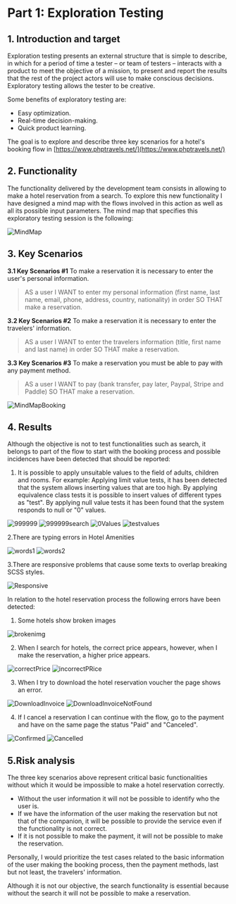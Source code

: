 ﻿

# Part 1: Exploration Testing

## 1. Introduction and target

Exploration testing presents an external structure that is simple to describe, in which for a period of time a tester – or team of testers – interacts with a product to meet the objective of a mission, to present and report the results that the rest of the project actors will use to make conscious decisions. Exploratory testing allows the tester to be creative.

Some benefits of exploratory testing are:
- Easy optimization.
- Real-time decision-making.
- Quick product learning.

The goal is to explore and describe three key scenarios for a hotel's booking flow in [https://www.phptravels.net/](https://www.phptravels.net/)

## 2. Functionality

The functionality delivered by the development team consists in allowing to make a hotel reservation from a search. To explore this new functionality I have designed a mind map with the flows involved in this action as well as all its possible input parameters. 
The mind map that specifies this exploratory testing session is the following:

![MindMap](https://github.com/jsilvalu/QAutomation/blob/main/Resources/PHPTRAVELS.png?raw=true)


## 3. Key Scenarios

**3.1 Key Scenarios #1**
To make a reservation it is necessary to enter the user's personal information.

> AS a user I WANT to enter my personal information (first name, last
> name, email, phone, address, country, nationality) in order SO THAT make a
> reservation.

**3.2 Key Scenarios #2**
To make a reservation it is necessary to enter the travelers' information.

> AS a user I WANT to enter the travelers information (title, first name
> and last name) in order SO THAT make a reservation.

**3.3 Key Scenarios #3**
To make a reservation you must be able to pay with any payment method.

> AS a user I WANT to pay (bank transfer, pay later, Paypal, Stripe and
> Paddle) SO THAT make a reservation.

![MindMapBooking](https://github.com/jsilvalu/QAutomation/blob/main/Resources/PHPTRAVELSBooking.png?raw=true)


## 4. Results

Although the objective is not to test functionalities such as search, it belongs to part of the flow to start with the booking process and possible incidences have been detected that should be reported:

1. It is possible to apply unsuitable values to the field of adults, children and rooms.
For example: Applying limit value tests, it has been detected that the system allows inserting values that are too high. By applying equivalence class tests it is possible to insert values of different types as "test". By applying null value tests it has been found that the system responds to null or "0" values.

![999999](https://github.com/jsilvalu/QAutomation/blob/main/Resources/Imagen1.png?raw=true)
![999999search](https://github.com/jsilvalu/QAutomation/blob/main/Resources/Imagen2.png?raw=true)
![0Values](https://github.com/jsilvalu/QAutomation/blob/main/Resources/Imagen3.png?raw=true)
![testvalues](https://github.com/jsilvalu/QAutomation/blob/main/Resources/Imagen4.png?raw=true)

2.There are typing errors in Hotel Amenities

![words1](https://github.com/jsilvalu/QAutomation/blob/main/Resources/Imagen12.png?raw=true)
![words2](https://github.com/jsilvalu/QAutomation/blob/main/Resources/Imagen13.png?raw=true)

3.There are responsive problems that cause some texts to overlap breaking SCSS styles.

![Responsive](https://github.com/jsilvalu/QAutomation/blob/main/Resources/Imagen14.png?raw=true)


In relation to the hotel reservation process the following errors have been detected:

1. Some hotels show broken images

![brokenimg](https://github.com/jsilvalu/QAutomation/blob/main/Resources/Imagen5.png?raw=true)


2. When I search for hotels, the correct price appears, however, when I make the reservation, a higher price appears.

![correctPrice](https://github.com/jsilvalu/QAutomation/blob/main/Resources/Imagen6.png?raw=true)
![incorrectPRice](https://github.com/jsilvalu/QAutomation/blob/main/Resources/Imagen7.png?raw=true)

3. When I try to download the hotel reservation voucher the page shows an error.

![DownloadInvoice](https://github.com/jsilvalu/QAutomation/blob/main/Resources/Imagen8.png?raw=true)
![DownloadInvoiceNotFound](https://github.com/jsilvalu/QAutomation/blob/main/Resources/Imagen9.png?raw=true)

4. If I cancel a reservation I can continue with the flow, go to the payment and have on the same page the status "Paid" and "Canceled".


![Confirmed](https://github.com/jsilvalu/QAutomation/blob/main/Resources/Imagen10.png?raw=true)
![Cancelled](https://github.com/jsilvalu/QAutomation/blob/main/Resources/Imagen11.png?raw=true)


## 5.Risk analysis

The three key scenarios above represent critical basic functionalities without which it would be impossible to make a hotel reservation correctly.
- Without the user information it will not be possible to identify who the user is.
- If we have the information of the user making the reservation but not that of the companion, it will be possible to provide the service even if the functionality is not correct.
- If it is not possible to make the payment, it will not be possible to make the reservation.

Personally, I would prioritize the test cases related to the basic information of the user making the booking process, then the payment methods, last but not least, the travelers' information.

Although it is not our objective, the search functionality is essential because without the search it will not be possible to make a reservation.
